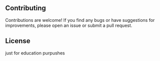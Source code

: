 ## Contributing

Contributions are welcome! If you find any bugs or have suggestions for improvements, please open an issue or submit a pull request.

## License 

just for education purpushes